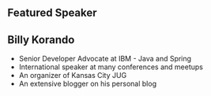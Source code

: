## Featured Speaker

## Billy Korando
* Senior Developer Advocate at IBM - Java and Spring
* International speaker at many conferences and meetups
* An organizer of Kansas City JUG
* An extensive blogger on his personal blog

